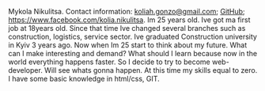 Mykola Nikulitsa.
Contact information: koliah.gonzo@gmail.com; [GitHub](https://github.com/mykolanikulitsa); https://www.facebook.com/kolia.nikulitsa.
Im 25 years old. Ive got ma first job at 18years old. Since that time Ive changed several branches such as construction, logistics, service sector. Ive graduated Construction university in Kyiv 3 years ago. Now when Im 25 start to think about my future. What can I make interesting and demand? What should I learn because now in the world everything happens faster. So I decide to try to become web-developer. Will see whats gonna happen.
At this time my skills equal to zero. I have some basic knowledge in html/css, GIT. 